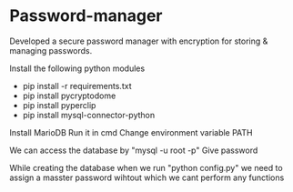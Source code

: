 # Password-manager
Developed a secure password manager with encryption for storing &amp; managing passwords.


Install the following python modules
+ pip install -r requirements.txt 
+ pip install pycryptodome
+ pip install pyperclip
+ pip install mysql-connector-python

Install MarioDB
Run it in cmd
Change environment variable PATH

We can access the database by "mysql -u root -p"
Give password

While creating the database when we run "python config.py"
we need to assign a masster password wihtout which we cant perform any functions
